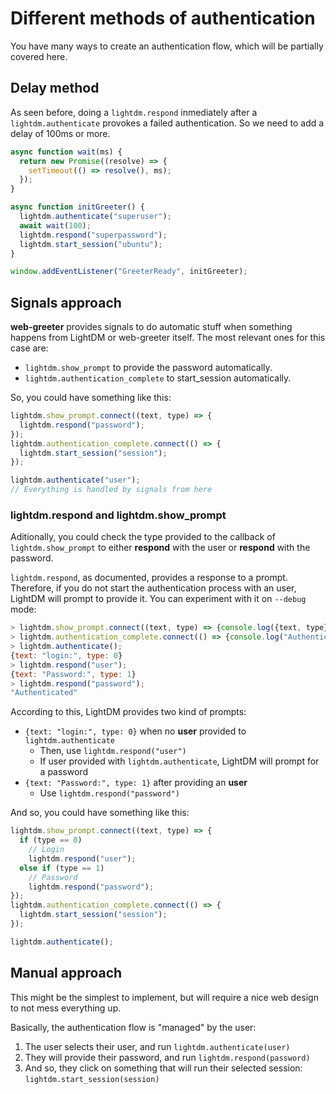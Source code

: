 # Different methods of authentication

You have many ways to create an authentication flow, which will be partially
covered here.

## Delay method

As seen before, doing a `lightdm.respond` inmediately after a
`lightdm.authenticate` provokes a failed authentication. So we need to add a
delay of 100ms or more.

```javascript
async function wait(ms) {
  return new Promise((resolve) => {
    setTimeout(() => resolve(), ms);
  });
}

async function initGreeter() {
  lightdm.authenticate("superuser");
  await wait(100);
  lightdm.respond("superpassword");
  lightdm.start_session("ubuntu");
}

window.addEventListener("GreeterReady", initGreeter);
```

## Signals approach

**web-greeter** provides signals to do automatic stuff when something happens
from LightDM or web-greeter itself. The most relevant ones for this case are:

- `lightdm.show_prompt` to provide the password automatically.
- `lightdm.authentication_complete` to start_session automatically.

So, you could have something like this:

```javascript
lightdm.show_prompt.connect((text, type) => {
  lightdm.respond("password");
});
lightdm.authentication_complete.connect(() => {
  lightdm.start_session("session");
});

lightdm.authenticate("user");
// Everything is handled by signals from here
```

### lightdm.respond and lightdm.show_prompt

Aditionally, you could check the type provided to the callback of
`lightdm.show_prompt` to either **respond** with the user or **respond** with
the password.

`lightdm.respond`, as documented, provides a response to a prompt. Therefore, if
you do not start the authentication process with an user, LightDM will prompt to
provide it. You can experiment with it on `--debug` mode:

```javascript
> lightdm.show_prompt.connect((text, type) => {console.log({text, type})});
> lightdm.authentication_complete.connect(() => {console.log("Authenticated")});
> lightdm.authenticate();
{text: "login:", type: 0}
> lightdm.respond("user");
{text: "Password:", type: 1}
> lightdm.respond("password");
"Authenticated"
```

According to this, LightDM provides two kind of prompts:

- `{text: "login:", type: 0}` when no **user** provided to
  `lightdm.authenticate`
  - Then, use `lightdm.respond("user")`
  - If user provided with `lightdm.authenticate`, LightDM will prompt for a
    password
- `{text: "Password:", type: 1}` after providing an **user**
  - Use `lightdm.respond("password")`

And so, you could have something like this:

```javascript
lightdm.show_prompt.connect((text, type) => {
  if (type == 0)
    // Login
    lightdm.respond("user");
  else if (type == 1)
    // Password
    lightdm.respond("password");
});
lightdm.authentication_complete.connect(() => {
  lightdm.start_session("session");
});

lightdm.authenticate();
```

## Manual approach

This might be the simplest to implement, but will require a nice web design to
not mess everything up.

Basically, the authentication flow is "managed" by the user:

1. The user selects their user, and run `lightdm.authenticate(user)`
2. They will provide their password, and run `lightdm.respond(password)`
3. And so, they click on something that will run their selected session:
   `lightdm.start_session(session)`
